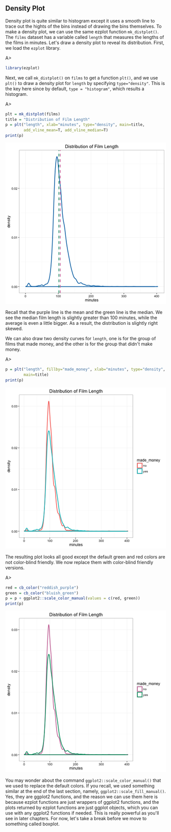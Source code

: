 ## Density Plot

Density plot is quite similar to histogram except it uses a smooth line to trace out the hights of the bins instead of drawing the bins themselves. To make a density plot, we can use the same ezplot function `mk_distplot()`. The `films` dataset has a variable called `length` that measures the lengths of the films in minutes. Let's draw a density plot to reveal its distribution. First, we load the `ezplot` library. 

A>
```r
library(ezplot)
```

Next, we call `mk_distplot()` on `films` to get a function `plt()`, and we use `plt()` to draw a density plot for `length` by specifying `type="density"`. This is the key here since by default, `type = "histogram"`, which results a histogram.

A>
```r
plt = mk_distplot(films)
title = "Distribution of Film Length"
p = plt("length", xlab="minutes", type="density", main=title, 
        add_vline_mean=T, add_vline_median=T)
print(p)
```

![Distribution of Film Length](images/density_length-1.png) 

Recall that the purple line is the mean and the green line is the median. We see the median film length is slightly greater than 100 minutes, while the average is even a little bigger. As a result, the distribution is slightly right skewed. 

We can also draw two density curves for `length`, one is for the group of films that made money, and the other is for the group that didn't make money. 

A>
```r
p = plt("length", fillby="made_money", xlab="minutes", type="density",
        main=title)
print(p)
```

![Distribution of Film Length by Two Groups](images/density_length_by_made_money-1.png) 

The resulting plot looks all good except the default green and red colors are not color-blind friendly. We now replace them with color-blind friendly versions. 

A>
```r
red = cb_color("reddish_purple")
green = cb_color("bluish_green")
p = p + ggplot2::scale_color_manual(values = c(red, green))
print(p)
```

![Distribution of Film Length by Two Groups, Color-blind Friendly](images/density_length_by_made_money_cb-1.png) 

You may wonder about the command `ggplot2::scale_color_manual()` that we used to replace the default colors. If you recall, we used something similar at the end of the last section, namely, `ggplot2::scale_fill_manual()`. Yes, they are ggplot2 functions, and the reason we can use them here is because ezplot functions are just wrappers of ggplot2 functions, and the plots returned by ezplot functions are just ggplot objects, which you can use with any ggplot2 functions if needed. This is really powerful as you'll see in later chapters. For now, let's take a break before we move to something called boxplot.
